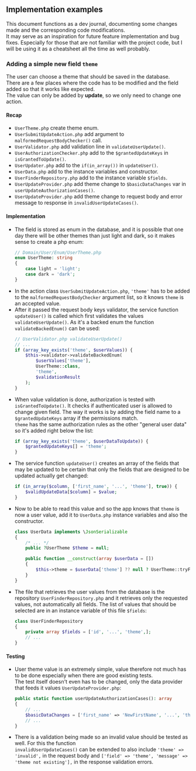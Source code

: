## Implementation examples

This document functions as a dev journal, documenting some changes made and
the corresponding code modifications.  
It may serve as an inspiration for future feature implementation and bug
fixes. Especially for those that are not familiar with the project code, but I will be using
it as a cheatsheet all the time as well probably.

### Adding a simple new field `theme`

The user can choose a theme that should be saved in the database.  
There are a few places where the code has to be modified and the field added
so that it works like expected.  
The value can only be added by **update**, so we only need to
change one action.  
#### Recap
* `UserTheme.php` create theme enum. 
* `UserSubmitUpdateAction.php` add argument to `malformedRequestBodyChecker()` call.
* `UserValidator.php` add validation line in `validateUserUpdate()`.
* `UserAuthorizationChecker.php` add to the `$grantedUpdateKeys` in `isGrantedToUpdate()`.
* `UserUpdater.php` add to the `if(in_array())` in `updateUser()`.
* `UserData.php` add to the instance variables and constructor.
* `UserFinderRepository.php` add to the instance variable `$fields`.
* `UserUpdateProvider.php` add theme change to `$basicDataChanges` var in `userUpdateAuthorizationCases()`.
* `UserUpdateProvider.php` add theme change to request body and error message to response 
in `invalidUserUpdateCases()`.

#### Implementation

* The field is stored as enum in the database, and it is possible that one day there
will be other themes than just light and dark, so it makes sense to create a php enum:
    ```php
    // Domain/User/Enum/UserTheme.php
    enum UserTheme: string
    {
        case light = 'light';
        case dark = 'dark';
    }
    ```
* In the action class `UserSubmitUpdateAction.php`, `'theme'` has to be added to the
  `malformedRequestBodyChecker` argument list, so it knows `theme` is an accepted value.
* After it passed the request body keys validator, the service function `updateUser()`
is called which first validates the values `validateUserUpdate()`. As it's a backed enum
the function `validateBackedEnum()` can be used:
    ```php
  // UserValidator.php validateUserUpdate()  
  // ...
  if (array_key_exists('theme', $userValues)) {
        $this->validator->validateBackedEnum(
            $userValues['theme'],
            UserTheme::class,
            'theme',
            $validationResult
        );
    }
    ```
* When value validation is done, authorization is tested with `isGrantedToUpdate()`. 
It checks if authenticated user is allowed to change given field. The way it works
is by adding the field name to a `$grantedUpdateKeys` array if the permissions match.  
`theme` has the same authorization rules as the other "general user data" so it's added 
right below the list:
    ```php
    if (array_key_exists('theme', $userDataToUpdate)) {
        $grantedUpdateKeys[] = 'theme';
    }
    ```
* The service function `updateUser()` creates an array of the fields that may be updated
to be certain that only the fields that are designed to be updated actually get changed:
    ```php
    if (in_array($column, ['first_name', '...', 'theme'], true)) {
        $validUpdateData[$column] = $value;
    }
    ```
* Now to be able to read this value and so the app knows that `theme` is now a user value, 
add it to `UserData.php` instance variables and also the constructor.
    ```php
    class UserData implements \JsonSerializable
    {
        /* ... */    
        public ?UserTheme $theme = null;
    
        public function __construct(array $userData = [])
        {
            $this->theme = $userData['theme'] ?? null ? UserTheme::tryFrom($userData['theme']) : null;
        }
    }
    ```
* The file that retrieves the user values from the database is the repository `UserFinderRepository.php`
and it retrieves only the requested values, not automatically all fields. The list of values that
should be selected are in an instance variable of this file `$fields`: 
    ```php
    class UserFinderRepository
    {
        private array $fields = ['id', '...', 'theme',];
        // ...
    }
    ```
#### Testing
* User theme value is an extremely simple, value therefore not much has to be done especially when
there are good existing tests.  
The test itself doesn't even has to be changed, only the data provider that feeds it values
`UserUpdateProvider.php`:
  ```php
  public static function userUpdateAuthorizationCases(): array
  {
      // ...
      $basicDataChanges = ['first_name' => 'NewFirstName', '...', 'theme' => 'dark'];
      // ...
  }
  ```
* There is a validation being made so an invalid value should be tested as well. For this the function  
`invalidUserUpdateCases()` can be extended to also include `'theme' => 'invalid',` in the request body
and `['field' => 'theme', 'message' => 'theme not existing'],` in the response validation errors.